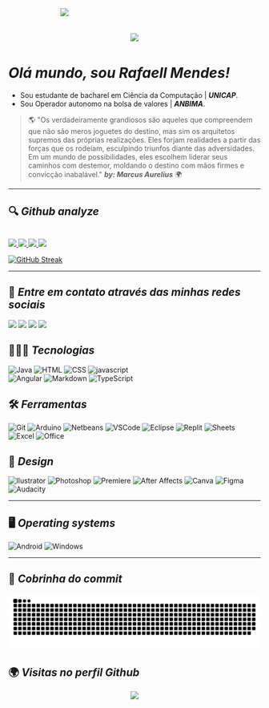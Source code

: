 <img src="https://raw.githubusercontent.com/MicaelliMedeiros/micaellimedeiros/master/image/computer-illustration.png" min-width="400px" max-width="400px" width="400px" align="right">

<h1 align="center">
  <a href="https://github.com/rafamendes9">
    <img src="https://readme-typing-svg.herokuapp.com/?&color=%23f5c121&lines=Hello,+World!+👋;I'm+Rafaell+Mendes+...;I'm+Computer+Scientist+&center=true&size=31">
  </a>


# ***Olá mundo, sou Rafaell Mendes!*** # 



- Sou estudante de bacharel em Ciência da Computação | ***UNICAP***.
- Sou Operador autonomo na bolsa de valores | ***ANBIMA***.

> 🌎 "Os verdadeiramente grandiosos são aqueles que compreendem que não são meros joguetes do destino, mas sim os arquitetos supremos das próprias realizações. Eles forjam realidades a partir das forças que os rodeiam, esculpindo triunfos diante das adversidades. Em um mundo de possibilidades, eles escolhem liderar seus caminhos com destemor, moldando o destino com mãos firmes e convicção inabalável."                                                                       ***by:  Marcus Aurelius*** 🌍

  
  <hr />

  ## 🔍 ***Github analyze*** ##
  <a href="https://www.github.com/rafamendes9"><div style="display: inline_block">  
 	<img height="150em" src="http://github-profile-summary-cards.vercel.app/api/cards/profile-details?username=rafamendes9&theme=gruvbox"/>
  <img height="150em" src="https://github-readme-stats.vercel.app/api/top-langs/?username=rafamendes9&layout=compact&langs_count=20&theme=gruvbox&hide=lua"/>
  ![](http://github-profile-summary-cards.vercel.app/api/cards/repos-per-language?username=rafamendes9&hide=Html&theme=gruvbox) 
  ![](http://github-profile-summary-cards.vercel.app/api/cards/most-commit-language?username=rafamendes9&theme=gruvbox)

  

  [![GitHub Streak](https://streak-stats.demolab.com?user=rafamendes9&theme=gruvbox&hide_border=true&locale=pt_BR&date_format=j%20M%5B%20Y%5D)](https://git.io/streak-stats)



   <hr />

## 🚀 ***Entre em contato através das minhas redes sociais*** ##

 <a href = "mailto: rafaellmn@hotmail.com"> <img height="20" src = "https://img.shields.io/badge/Microsoft_Outlook-0078D4?style=for-the-badge&logo=microsoft-outlook&logoColor=white"></a>
 <a href="https://github.com/rafamendes9"> <img height="25em" src="https://img.shields.io/badge/GitHub-100000?style=for-the-badge&logo=github&logoColor=white"></a>
 <a href="https://instagram.com/rafamendes9"> <img height="23em" src="https://img.shields.io/badge/Instagram-E4405F?style=for-the-badge&logo=instagram&logoColor=white"></a>
 <a href="https://www.linkedin.com/in/rafamendes9"> <img height="23em" src="https://img.shields.io/badge/LinkedIn-0077B5?style=for-the-badge&logo=linkedin&logoColor=white" ></a>


## 👨🏻‍💻 ***Tecnologias*** ##

![Java](https://img.shields.io/badge/Java-ED8B00?style=for-the-badge&logo=java&logoColor=white)
![HTML](https://img.shields.io/badge/HTML-239120?style=for-the-badge&logo=html5&logoColor=white)
![CSS](https://img.shields.io/badge/CSS-239120?&style=for-the-badge&logo=css3&logoColor=white)
![javascript](https://img.shields.io/badge/JavaScript-F7DF1E?style=for-the-badge&logo=javascript&logoColor=black)  
![Angular](https://img.shields.io/badge/Angular-DD0031?style=for-the-badge&logo=angular&logoColor=white)
![Markdown](https://img.shields.io/badge/Markdown-000000?style=for-the-badge&logo=markdown&logoColor=white)
![TypeScript](https://img.shields.io/badge/TypeScript-007ACC?style=for-the-badge&logo=typescript&logoColor=white)
  
  ## 🛠 ***Ferramentas*** ## 
  ![Git](https://img.shields.io/badge/git-%23F05033.svg?style=for-the-badge&logo=git&logoColor=white)
  ![Arduino](https://img.shields.io/badge/Arduino_IDE-00979D?style=for-the-badge&logo=arduino&logoColor=white)
  ![Netbeans](https://img.shields.io/badge/apache%20netbeans-1B6AC6?style=for-the-badge&logo=apache%20netbeans%20IDE&logoColor=white)
  ![VSCode](https://img.shields.io/badge/Visual_Studio_Code-0078D4?style=for-the-badge&logo=visual%20studio%20code&logoColor=white)
  ![Eclipse](https://img.shields.io/badge/Eclipse-2C2255?style=for-the-badge&logo=eclipse&logoColor=white)
  ![Replit](https://img.shields.io/badge/replit-667881?style=for-the-badge&logo=replit&logoColor=white)
  ![Sheets](https://img.shields.io/badge/Google%20Sheets-34A853?style=for-the-badge&logo=google-sheets&logoColor=white)
  ![Excel](https://img.shields.io/badge/Microsoft_Excel-217346?style=for-the-badge&logo=microsoft-excel&logoColor=white)
  ![Office](https://img.shields.io/badge/Microsoft_Office-D83B01?style=for-the-badge&logo=microsoft-office&logoColor=white)

## 🎨 ***Design*** ## 
  ![Ilustrator](https://img.shields.io/badge/Adobe%20Illustrator-FF9A00?style=for-the-badge&logo=adobe%20illustrator&logoColor=white) 
  ![Photoshop](https://img.shields.io/badge/Adobe%20Photoshop-31A8FF?style=for-the-badge&logo=Adobe%20Photoshop&logoColor=black)
  ![Premiere](https://img.shields.io/badge/Adobe%20Premiere%20Pro-9999FF?style=for-the-badge&logo=Adobe%20Premiere%20Pro&logoColor=white)
  ![After Affects](https://img.shields.io/badge/Adobe%20after%20affects-CF96FD?style=for-the-badge&logo=Adobe%20after%20effects&logoColor=393665)
  ![Canva](https://img.shields.io/badge/Canva-%2300C4CC.svg?&style=for-the-badge&logo=Canva&logoColor=white)
  ![Figma](https://img.shields.io/badge/Figma-F24E1E?style=for-the-badge&logo=figma&logoColor=white)
  ![Audacity](https://img.shields.io/badge/Audacity-0000CC?style=for-the-badge&logo=audacity&logoColor=white)
 <hr />

  ## 🖥️ ***Operating systems*** ##  
   
   ![Android](https://img.shields.io/badge/Android-3DDC84?style=for-the-badge&logo=android&logoColor=white)
  ![Windows](https://img.shields.io/badge/Microsoft-Windows_10-10?style=for-the-badge&logo=windows&logoColor=white)
   
  <hr /> 

<div>
 
 ## 🐍 ***Cobrinha do commit*** ##

<!-- github workflow  -->
 
 ![Snake animation](https://github.com/Platane/snk/blob/output/github-contribution-grid-snake.svg)

 </div>

 ## 🌍 ***Visitas no perfil Github*** ##

<!-- visitors count  -->

<p align="center" >   
  <img src="https://profile-counter.glitch.me/rafamendes9/count.svg" />  
</p>

</div>


